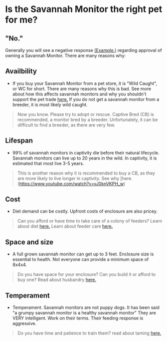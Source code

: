 # Is the Savannah Monitor the right pet for me?

## "No."
 Generally you will see a negative response [(Example.)](https://www.youtube.com/watch?v=4zqj4h8kx2M) regarding approval of owning a Savannah Monitor. There are many reasons why:


## Availbility

* If you buy your Savannah Monitor from a pet store, it is "Wild Caught", or WC for short. There are many reasons why this is bad. See more about how this affects savannah monitors and why you shouldn't support the pet trade [here.](https://github.com/savannahmonitor/careguide/blob/main/stopsupplyanddemand.md) If you do not get a savannah monitor from a breeder, it is most likely wild caught. 

> Now you know. Please try to adopt or rescue. Captive Bred (CB) is recommended, a monitor bred by a breeder. Unfortunately, it can be difficult to find a breeder, as there are very few.


## Lifespan

* 99% of savannah monitors in captivity die before their natural lifecycle. Savannah monitors can live up to 20 years in the wild. In captivity, it is estimated that most live 3-5 years.

> This is another reason why it is recommended to buy a CB, as they are more likely to live longer in captivity. See why [here.(https://www.youtube.com/watch?v=vJ0knVKPH_w)


## Cost

* Diet demand can be costly. Upfront costs of enclosure are also pricey.
 
> Can you afford or have time to take care of a colony of feeders? Learn about diet [here.](https://github.com/savannahmonitor/careguide/blob/main/dietinfo.md) Learn about feeder care [here.](https://github.com/savannahmonitor/careguide/blob/main/feedercare.md)


## Space and size

* A full grown savannah monitor can get up to 3 feet. Enclosure size is essential to health. Not everyone can provide a minimum space of 8x4x4.

> Do you have space for your enclosure? Can you build it or afford to buy one? Read about husbandry [here.](https://github.com/savannahmonitor/careguide/blob/main/husbandry.md)


## Temperament

* Temperament. Savannah monitors are not puppy dogs. It has been said "a grumpy savannah monitor is a healthy savannah monitor" They are VERY intelligent. Work on their terms. Their feeding response is aggressive.

 
> Do you have time and patience to train them? read about taming [here.](https://github.com/savannahmonitor/careguide/blob/main/taming.md)
